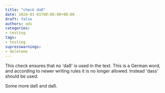 ```yaml
---
title: "check daß"
date: 2024-01-01T00:00:00+00:00
draft: false
authors: ads
categories:
- testing
tags:
- testing
supresswarnings:
- deleteme
---
```


This check ensures that no 'daß' is used in the text.
This is a German word, and according to newer writing rules it is no longer allowed.
Instead 'dass' should be used.

Some more daß and daß.
